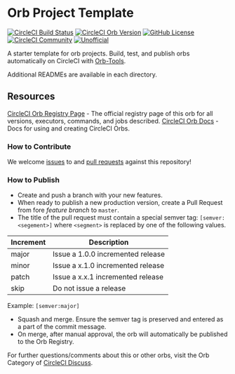 # Orb Project Template

[![CircleCI Build Status](https://circleci.com/gh/pantheon-systems/circleci-grafana-annotator-orb.svg?style=shield "CircleCI Build Status")](https://circleci.com/gh/pantheon-systems/circleci-grafana-annotator-orb) [![CircleCI Orb Version](https://img.shields.io/badge/endpoint.svg?url=https://badges.circleci.io/orb/pantheon-systems/circleci-grafana-annotator-orb)](https://circleci.com/orbs/registry/orb/pantheon-systems/circleci-grafana-annotator-orb) [![GitHub License](https://img.shields.io/badge/license-MIT-lightgrey.svg)](https://raw.githubusercontent.com/pantheon-systems/circleci-grafana-annotator-orb/master/LICENSE) [![CircleCI Community](https://img.shields.io/badge/community-CircleCI%20Discuss-343434.svg)](https://discuss.circleci.com/c/ecosystem/orbs)
[![Unofficial](https://img.shields.io/badge/Pantheon-Unofficial-yellow?logo=pantheon&color=FFDC28)](https://pantheon.io/docs/oss-support-levels#unofficial)




A starter template for orb projects. Build, test, and publish orbs automatically on CircleCI with [Orb-Tools](https://circleci.com/orbs/registry/orb/circleci/orb-tools).

Additional READMEs are available in each directory.



## Resources

[CircleCI Orb Registry Page](https://circleci.com/orbs/registry/orb/pantheon-systems/circleci-grafana-annotator-orb) - The official registry page of this orb for all versions, executors, commands, and jobs described.
[CircleCI Orb Docs](https://circleci.com/docs/2.0/orb-intro/#section=configuration) - Docs for using and creating CircleCI Orbs.

### How to Contribute

We welcome [issues](https://github.com/pantheon-systems/circleci-grafana-annotator-orb/issues) to and [pull requests](https://github.com/pantheon-systems/circleci-grafana-annotator-orb/pulls) against this repository!

### How to Publish
* Create and push a branch with your new features.
* When ready to publish a new production version, create a Pull Request from fore _feature branch_ to `master`.
* The title of the pull request must contain a special semver tag: `[semver:<segement>]` where `<segment>` is replaced by one of the following values.

| Increment | Description|
| ----------| -----------|
| major     | Issue a 1.0.0 incremented release|
| minor     | Issue a x.1.0 incremented release|
| patch     | Issue a x.x.1 incremented release|
| skip      | Do not issue a release|

Example: `[semver:major]`

* Squash and merge. Ensure the semver tag is preserved and entered as a part of the commit message.
* On merge, after manual approval, the orb will automatically be published to the Orb Registry.


For further questions/comments about this or other orbs, visit the Orb Category of [CircleCI Discuss](https://discuss.circleci.com/c/orbs).

